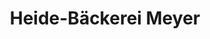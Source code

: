 ---
title: "Heide-Bäckerei Meyer"
url: /hannover/heide-baeckerei-meyer-tiergartenstrasse/
shop: Bäckerei
---